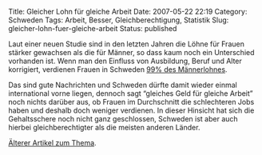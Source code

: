 Title: Gleicher Lohn für gleiche Arbeit
Date: 2007-05-22 22:19
Category: Schweden
Tags: Arbeit, Besser, Gleichberechtigung, Statistik
Slug: gleicher-lohn-fuer-gleiche-arbeit
Status: published

Laut einer neuen Studie sind in den letzten Jahren die Löhne für Frauen
stärker gewachsen als die für Männer, so dass kaum noch ein Unterschied
vorhanden ist. Wenn man den Einfluss von Ausbildung, Beruf und Alter
korrigiert, verdienen Frauen in Schweden [99% des
Männerlohnes](http://www.sr.se/cgi-bin/ekot/artikel.asp?Artikel=1380432).

Das sind gute Nachrichten und Schweden dürfte damit wieder einmal
international vorne liegen, dennoch sagt “gleiches Geld für gleiche
Arbeit” noch nichts darüber aus, ob Frauen im Durchschnitt die
schlechteren Jobs haben und deshalb doch weniger verdienen. In dieser
Hinsicht hat sich die Gehaltsschere noch nicht ganz geschlossen,
Schweden ist aber auch hierbei gleichberechtigter als die meisten
anderen Länder.

[Älterer Artikel zum
Thema](http://www.fiket.de/2006/06/14/was-frauen-in-schweden-verdienen/).


